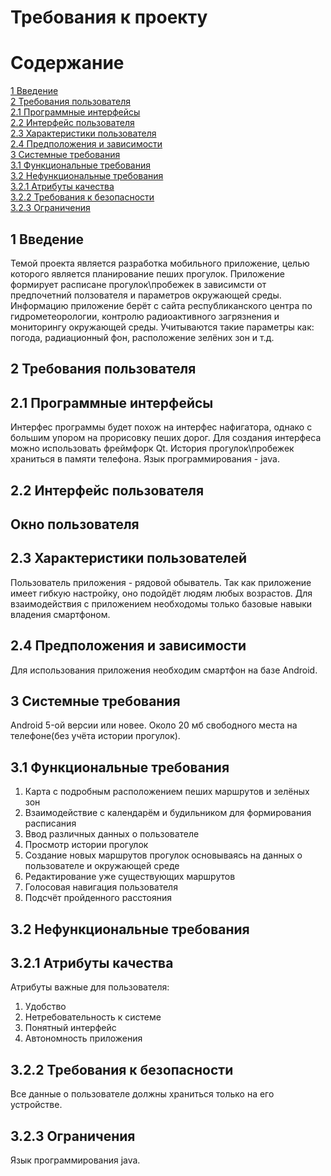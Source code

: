 # Требования к проекту 
# Содержание 
[1 Введение](https://github.com/Ltins/TRITPO-lab2/blob/main/README.md#1-введение)  
[2 Требования пользователя](https://github.com/Ltins/TRITPO-lab2/blob/main/README.md#2-требования-пользователя)  
[2.1 Программные интерфейсы](https://github.com/Ltins/TRITPO-lab2/blob/main/README.md#21-программные-интерфейсы)  
[2.2 Интерфейс пользователя](https://github.com/Ltins/TRITPO-lab2/blob/main/README.md#22-интерфейс-пользователя)  
[2.3 Характеристики пользователя](https://github.com/Ltins/TRITPO-lab2/blob/main/README.md#23-характеристики-пользователей)  
[2.4 Предположения и зависимости](https://github.com/Ltins/TRITPO-lab2/blob/main/README.md#24-предположения-и-зависимости)  
[3 Системные требования](https://github.com/Ltins/TRITPO-lab2/blob/main/README.md#3-системные-требования)  
[3.1 Функциональные требования](https://github.com/Ltins/TRITPO-lab2/blob/main/README.md#31-функциональные-требования)  
[3.2 Нефункциональные требования](https://github.com/Ltins/TRITPO-lab2/blob/main/README.md#32-нефункциональные-требования)  
[3.2.1 Атрибуты качества](https://github.com/Ltins/TRITPO-lab2/blob/main/README.md#321-атрибуты-качества)  
[3.2.2 Требования к безопасности](https://github.com/Ltins/TRITPO-lab2/blob/main/README.md#322-требования-к-безопасности)  
[3.2.3 Ограничения](https://github.com/Ltins/TRITPO-lab2/blob/main/README.md#323-ограничения)
## 1 Введение  
Темой проекта является разработка мобильного приложение, целью которого является планирование пеших прогулок. Приложение формирует расписане прогулок\пробежек в зависимсти от предпочетний ползователя и параметров окружающей среды. Информацию приложение берёт с сайта республиканского центра по гидрометеорологии, контролю радиоактивного загрязнения и мониторингу окружающей среды. Учитываются такие параметры как: погода, радиационный фон, расположение зелёних зон и т.д.  
## 2 Требования пользователя  
## 2.1 Программные интерфейсы
Интерфес программы будет похож на интерфес нафигатора, однако с большим упором на прорисовку пеших дорог.  Для создания интерфеса можно использовать фреймфорк Qt. История прогулок\пробежек храниться в памяти телефона. Язык программирования - java.
## 2.2 Интерфейс пользователя  
## Окно пользователя  
## 2.3 Характеристики пользователей
Пользователь приложения - рядовой обыватель. Так как приложение имеет гибкую настройку, оно подойдёт людям любых возрастов. Для взаимодействия с приложением необходомы только базовые навыки владения смартфоном.
## 2.4 Предположения и зависимости
Для использования приложения необходим смартфон на базе Android.
## 3 Системные требования 
Android 5-ой версии или новее. Около 20 мб свободного места на телефоне(без учёта истории прогулок).
## 3.1 Функциональные требования
1. Карта с подробным расположением пеших маршрутов и зелёных зон
2. Взаимодействие с календарём и будильником для формирования расписания
3. Ввод различных данных о пользователе
4. Просмотр истории прогулок
5. Создание новых маршрутов прогулок основываясь на данных о пользователе и окружающей среде
6. Редактирование уже существующих маршрутов
7. Голосовая навигация пользователя
8. Подсчёт пройденного расстояния
## 3.2 Нефункциональные требования  
## 3.2.1 Атрибуты качества
Атрибуты важные для пользователя: 
1. Удобство
2. Нетребовательность к системе
3. Понятный интерфейс
4. Автономность приложения
## 3.2.2 Требования к безопасности
Все данные о пользователе должны храниться только на его устройстве.
## 3.2.3 Ограничения   
Язык программирования java.
